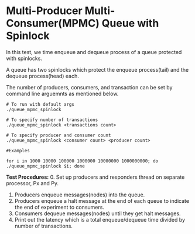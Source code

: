 Multi-Producer Multi-Consumer(MPMC) Queue with Spinlock
=================================================

In this test, we time enqueue and dequeue process of a queue protected with spinlocks.

A queue has two spinlocks which protect the enqueue process(tail) and the dequeue process(head) each.

The number of producers, consumers, and transaction can be set by command line arguemnts as mentioned below. 

```
# To run with default args
./queue_mpmc_spinlock

# To specify number of transactions
./queue_mpmc_spinlock <transactions count>

# To specify producer and consumer count
./queue_mpmc_spinlock <consumer count> <producer count>

#Examples

for i in 1000 10000 100000 1000000 10000000 1000000000; do ./queue_mpmc_spinlock $i; done
```

**Test Procedures:**
0. Set up producers and responders thread on separate processor, Px and Py.
1. Producers enqueue messages(nodes) into the queue.
2. Producers enqueue a halt message at the end of each queue to indicate the end of experiment to consumers.
3. Consumers dequeue messages(nodes) until they get halt messages.
4. Print out the latency which is a total enqueue/dequeue time divided by number of transactions.

